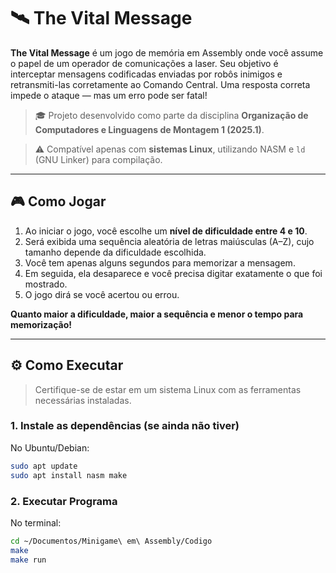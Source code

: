 # 🛰️ The Vital Message

**The Vital Message** é um jogo de memória em Assembly onde você assume o papel de um operador de comunicações a laser. Seu objetivo é interceptar mensagens codificadas enviadas por robôs inimigos e retransmiti-las corretamente ao Comando Central. Uma resposta correta impede o ataque — mas um erro pode ser fatal!

> 🎓 Projeto desenvolvido como parte da disciplina **Organização de Computadores e Linguagens de Montagem 1 (2025.1)**.

> ⚠️ Compatível apenas com **sistemas Linux**, utilizando NASM e `ld` (GNU Linker) para compilação.

---

## 🎮 Como Jogar

1. Ao iniciar o jogo, você escolhe um **nível de dificuldade entre 4 e 10**.
2. Será exibida uma sequência aleatória de letras maiúsculas (A–Z), cujo tamanho depende da dificuldade escolhida.
3. Você tem apenas alguns segundos para memorizar a mensagem.
4. Em seguida, ela desaparece e você precisa digitar exatamente o que foi mostrado.
5. O jogo dirá se você acertou ou errou.

**Quanto maior a dificuldade, maior a sequência e menor o tempo para memorização!**

---

## ⚙️ Como Executar

> Certifique-se de estar em um sistema Linux com as ferramentas necessárias instaladas.

### 1. Instale as dependências (se ainda não tiver)

No Ubuntu/Debian:

```bash
sudo apt update
sudo apt install nasm make
```

### 2. Executar Programa

No terminal:

```bash
cd ~/Documentos/Minigame\ em\ Assembly/Codigo
make
make run
```